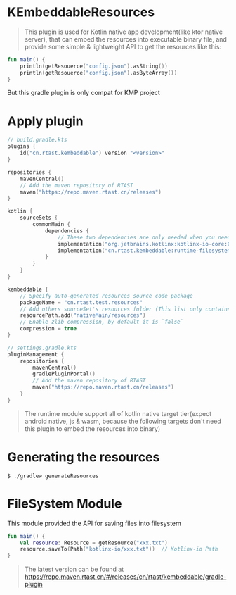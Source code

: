 # KEmbeddableResources

> This plugin is used for Kotlin native app development(like ktor native server),
> that can embed the resources into executable binary file,
> and provide some simple & lightweight API to get the resources like this:

```kotlin
fun main() {
    println(getResouerce("config.json").asString())
    println(getResouerce("config.json").asByteArray())
}
```

But this gradle plugin is only compat for KMP project

# Apply plugin

```kotlin
// build.gradle.kts
plugins {
    id("cn.rtast.kembeddable") version "<version>"
}

repositories {
    mavenCentral()
    // Add the maven repository of RTAST
    maven("https://repo.maven.rtast.cn/releases")
}

kotlin {
    sourceSets {
        commonMain {
            dependencies {
                // These two dependencies are only needed when you need to save the file to the filesystem
                implementation("org.jetbrains.kotlinx:kotlinx-io-core:0.7.0")
                implementation("cn.rtast.kembeddable:runtime-filesystem:<version>")
            }
        }
    }
}

kembeddable {
    // Specify auto-generated resources source code package
    packageName = "cn.rtast.test.resources"
    // Add others sourceSet's resources folder (This list only contains "commonMain/resources" by default)  
    resourcePath.add("nativeMain/resources")
    // Enable zlib compression, by default it is `false`
    compression = true
}

// settings.gradle.kts
pluginManagement {
    repositories {
        mavenCentral()
        gradlePluginPortal()
        // Add the maven repository of RTAST
        maven("https://repo.maven.rtast.cn/releases")
    }
}
```

> The runtime module support all of kotlin native target tier(expect android native, js & wasm, because the following
> targets don't need this plugin to embed the resources into binary)

# Generating the resources

```shell
$ ./gradlew generateResources
```

# FileSystem Module

This module provided the API for saving files into filesystem

```kotlin
fun main() {
    val resource: Resource = getResource("xxx.txt")
    resource.saveTo(Path("kotlinx-io/xxx.txt"))  // Kotlinx-io Path
}
```

> The latest version can be found at https://repo.maven.rtast.cn/#/releases/cn/rtast/kembeddable/gradle-plugin
